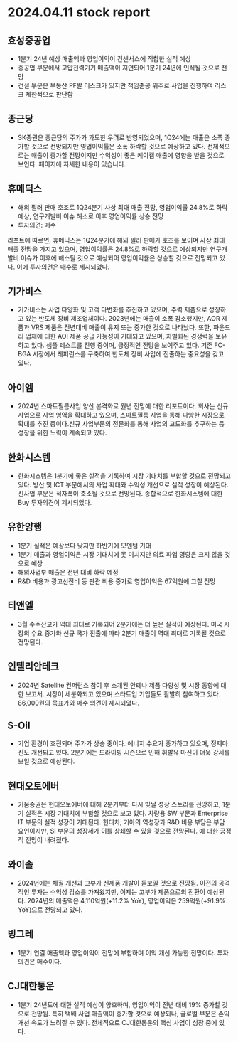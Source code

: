 # 2024.04.11 stock report
## 효성중공업
- 1분기 24년 예상 매출액과 영업이익이 컨센서스에 적합한 실적 예상
- 중공업 부문에서 고압전력기기 매출액이 지연되어 1분기 24년에 인식될 것으로 전망
- 건설 부문은 부동산 PF발 리스크가 있지만 책임준공 위주로 사업을 진행하여 리스크 제한적으로 판단함
## 종근당
- SK증권은 종근당의 주가가 과도한 우려로 반영되었으며, 1Q24에는 매출은 소폭 증가할 것으로 전망되지만 영업이익률은 소폭 하락할 것으로 예상하고 있다. 전체적으로는 매출이 증가할 전망이지만 수익성이 좋은 케이캡 매출에 영향을 받을 것으로 보인다. 페이지에 자세한 내용이 있습니다.
## 휴메딕스
- 해외 필러 판매 호조로 1Q24분기 사상 최대 매출 전망, 영업이익률 24.8%로 하락 예상, 연구개발비 이슈 해소로 이후 영업이익률 상승 전망
- 투자의견: 매수

리포트에 따르면, 휴메딕스는 1Q24분기에 해외 필러 판매가 호조를 보이며 사상 최대 매출 전망을 가지고 있으며, 영업이익률은 24.8%로 하락할 것으로 예상되지만 연구개발비 이슈가 이후에 해소될 것으로 예상되어 영업이익률은 상승할 것으로 전망되고 있다. 이에 투자의견은 매수로 제시되었다.
## 기가비스
- 기가비스는 사업 다양화 및 고객 다변화를 추진하고 있으며, 주력 제품으로 성장하고 있는 반도체 장비 제조업체이다. 2023년에는 매출이 소폭 감소했지만, AOR 제품과 VRS 제품은 전년대비 매출이 유지 또는 증가한 것으로 나타났다. 또한, 파운드리 업체에 대한 AOI 제품 공급 가능성이 기대되고 있으며, 차별화된 경쟁력을 보유하고 있다. 샘플 테스트를 진행 중이며, 긍정적인 전망을 보여주고 있다. 기존 FC-BGA 시장에서 레퍼런스를 구축하여 반도체 장비 사업에 진출하는 중요성을 갖고 있다.
## 아이엠
- 2024년 스마트필름사업 양산 본격화로 원년 전망에 대한 리포트이다. 회사는 신규 사업으로 사업 영역을 확대하고 있으며, 스마트필름 사업을 통해 다양한 시장으로 확대를 추진 중이다.신규 사업부문의 전문화를 통해 사업의 고도화를 추구하는 등 성장을 위한 노력이 계속되고 있다.
## 한화시스템
- 한화시스템은 1분기에 좋은 실적을 기록하며 시장 기대치를 부합할 것으로 전망되고 있다. 방산 및 ICT 부문에서의 사업 확대와 수익성 개선으로 실적 성장이 예상된다.신사업 부문은 적자폭이 축소될 것으로 전망된다. 종합적으로 한화시스템에 대한 Buy 투자의견이 제시되었다.
## 유한양행
- 1분기 실적은 예상보다 낮지만 하반기에 모멘텀 기대
- 1분기 매출과 영업이익은 시장 기대치에 못 미치지만 의료 파업 영향은 크지 않을 것으로 예상
- 해외사업부 매출은 전년 대비 하락 예정
- R&D 비용과 광고선전비 등 판관 비용 증가로 영업이익은 67억원에 그칠 전망
## 티앤엘
- 3월 수주잔고가 역대 최대로 기록되어 2분기에는 더 높은 실적이 예상된다. 미국 시장의 수요 증가와 신규 국가 진출에 따라 2분기 매출이 역대 최대로 기록될 것으로 전망된다.
## 인텔리안테크
- 2024년 Satellite 컨퍼런스 참여 후 소개된 안테나 제품 다양성 및 시장 동향에 대한 보고서. 시장이 세분화되고 있으며 스타트업 기업들도 활발히 참여하고 있다. 86,000원의 목표가와 매수 의견이 제시되었다.
## S-Oil
- 기업 환경이 호전되며 주가가 상승 중이다. 에너지 수요가 증가하고 있으며, 정제마진도 개선되고 있다. 2분기에는 드라이빙 시즌으로 인해 휘발유 마진이 더욱 강세를 보일 것으로 예상된다.
## 현대오토에버
- 키움증권은 현대오토에버에 대해 2분기부터 다시 빛날 성장 스토리를 전망하고, 1분기 실적은 시장 기대치에 부합할 것으로 보고 있다. 차량용 SW 부문과 Enterprise IT 부문의 실적 성장이 기대된다. 현대차, 기아의 역성장과 R&D 비용 부담은 부담 요인이지만, SI 부문의 성장세가 이를 상쇄할 수 있을 것으로 전망된다. 에 대한 긍정적 전망이 내려졌다.
## 와이솔
- 2024년에는 체질 개선과 고부가 신제품 개발이 돋보일 것으로 전망됨. 이전의 공격적인 투자는 수익성 감소를 가져왔지만, 이제는 고부가 제품으로의 전환이 예상된다. 2024년의 매출액은 4,110억원(+11.2% YoY), 영업이익은 259억원(+91.9% YoY)으로 전망되고 있다.
## 빙그레
- 1분기 연결 매출액과 영업이익이 전망에 부합하며 이익 개선 가능한 전망이다. 투자의견은 매수이다.
## CJ대한통운
- 1분기 24년도에 대한 실적 예상이 양호하며, 영업이익이 전년 대비 19% 증가할 것으로 전망됨. 특히 택배 사업 매출액이 증가할 것으로 예상되나, 글로벌 부문은 손익 개선 속도가 느려질 수 있다. 전체적으로 CJ대한통운의 핵심 사업이 성장 중에 있다.